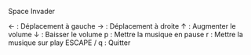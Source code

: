 Space Invader

← : Déplacement à gauche
→ : Déplacement à droite
↑ : Augmenter le volume
↓ : Baisser le volume
p : Mettre la musique en pause
r : Mettre la musique sur play
ESCAPE / q : Quitter
